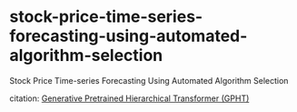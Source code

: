 # stock-price-time-series-forecasting-using-automated-algorithm-selection
Stock Price Time-series Forecasting Using Automated Algorithm Selection

citation: 
[Generative Pretrained Hierarchical Transformer (GPHT)](https://github.com/icantnamemyself/GPHT)
